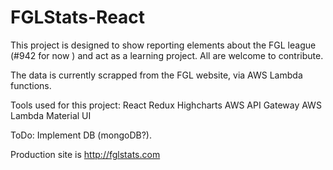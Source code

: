 # FGLStats-React

This project is designed to show reporting elements about the FGL league (#942 for now ) and act as a learning project. All are welcome to contribute.

The data is currently scrapped from the FGL website, via AWS Lambda functions.

Tools used for this project:
React
Redux
Highcharts
AWS API Gateway
AWS Lambda
Material UI

ToDo: Implement DB (mongoDB?).


Production site is http://fglstats.com
